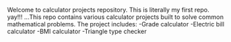 Welcome to calculator projects repository. This is literally my first repo. yay!!!
...This repo contains various calculator projects built to solve common mathematical problems.
The project includes:
-Grade calculator
-Electric bill calculator
-BMI calculator
-Triangle type checker
